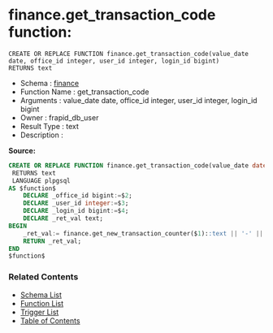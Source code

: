 # finance.get_transaction_code function:

```plpgsql
CREATE OR REPLACE FUNCTION finance.get_transaction_code(value_date date, office_id integer, user_id integer, login_id bigint)
RETURNS text
```
* Schema : [finance](../../schemas/finance.md)
* Function Name : get_transaction_code
* Arguments : value_date date, office_id integer, user_id integer, login_id bigint
* Owner : frapid_db_user
* Result Type : text
* Description : 


**Source:**
```sql
CREATE OR REPLACE FUNCTION finance.get_transaction_code(value_date date, office_id integer, user_id integer, login_id bigint)
 RETURNS text
 LANGUAGE plpgsql
AS $function$
    DECLARE _office_id bigint:=$2;
    DECLARE _user_id integer:=$3;
    DECLARE _login_id bigint:=$4;
    DECLARE _ret_val text;  
BEGIN
    _ret_val:= finance.get_new_transaction_counter($1)::text || '-' || TO_CHAR($1, 'YYYY-MM-DD') || '-' || CAST(_office_id as text) || '-' || CAST(_user_id as text) || '-' || CAST(_login_id as text)   || '-' ||  TO_CHAR(now(), 'HH24-MI-SS');
    RETURN _ret_val;
END
$function$

```

### Related Contents
* [Schema List](../../schemas.md)
* [Function List](../../functions.md)
* [Trigger List](../../triggers.md)
* [Table of Contents](../../README.md)

